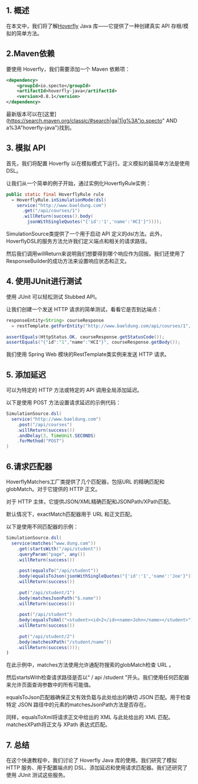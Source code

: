 ## 1. 概述

在本文中，我们将了解[Hoverfly](https://hoverfly.readthedocs.io/en/latest/#) Java 库——它提供了一种创建真实 API 存根/模拟的简单方法。

## 2.Maven依赖

要使用 Hoverfly，我们需要添加一个 Maven 依赖项：

```xml
<dependency>
    <groupId>io.specto</groupId>
    <artifactId>hoverfly-java</artifactId>
    <version>0.8.1</version>
</dependency>
```

最新版本可以在[这里](https://search.maven.org/classic/#search|ga|1|g%3A"io.specto" AND a%3A"hoverfly-java")找到。

## 3. 模拟 API

首先，我们将配置 Hoverfly 以在模拟模式下运行。定义模拟的最简单方法是使用 DSL。

让我们从一个简单的例子开始，通过实例化HoverflyRule实例：

```java
public static final HoverflyRule rule
  = HoverflyRule.inSimulationMode(dsl(
    service("http://www.baeldung.com")
      .get("/api/courses/1")
      .willReturn(success().body(
        jsonWithSingleQuotes("{'id':'1','name':'HCI'}"))));
```

SimulationSource类提供了一个用于启动 API 定义的dsl方法。此外，HoverflyDSL的服务方法允许我们定义端点和相关的请求路径。

然后我们调用willReturn来说明我们想要得到哪个响应作为回报。我们还使用了ResponseBuilder的成功方法来设置响应状态和正文。

## 4. 使用JUnit进行测试

使用 JUnit 可以轻松测试 Stubbed API。

让我们创建一个发送 HTTP 请求的简单测试，看看它是否到达端点：

```java
responseEntity<String> courseResponse
  = restTemplate.getForEntity("http://www.baeldung.com/api/courses/1", String.class);
 
assertEquals(HttpStatus.OK, courseResponse.getStatusCode());
assertEquals("{"id":"1","name":"HCI"}", courseResponse.getBody());
```

我们使用 Spring Web 模块的RestTemplate类实例来发送 HTTP 请求。

## 5. 添加延迟

可以为特定的 HTTP 方法或特定的 API 调用全局添加延迟。

以下是使用 POST 方法设置请求延迟的示例代码：

```java
SimulationSource.dsl(
  service("http://www.baeldung.com")
    .post("/api/courses")
    .willReturn(success())
    .andDelay(3, TimeUnit.SECONDS)
    .forMethod("POST")
)
```

## 6.请求匹配器

HoverflyMatchers工厂类提供了几个匹配器，包括URL 的精确匹配和globMatch。对于它提供的 HTTP 正文。

对于 HTTP 主体，它提供JSON/XML精确匹配和JSONPath/XPath匹配。

默认情况下，exactMatch匹配器用于 URL 和正文匹配。

以下是使用不同匹配器的示例：

```java
SimulationSource.dsl(
  service(matches("www.dung.com"))
    .get(startsWith("/api/student")) 
    .queryParam("page", any()) 
    .willReturn(success())
 
    .post(equalsTo("/api/student"))
    .body(equalsToJson(jsonWithSingleQuotes("{'id':'1','name':'Joe'}")))
    .willReturn(success())
 
    .put("/api/student/1")
    .body(matchesJsonPath("$.name")) 
    .willReturn(success())
 
    .post("/api/student")
    .body(equalsToXml("<student><id>2</id><name>John</name></student>"))
    .willReturn(success())
 
    .put("/api/student/2")
    .body(matchesXPath("/student/name")) 
    .willReturn(success()));
)
```

在此示例中，matches方法使用允许通配符搜索的globMatch检查 URL 。

然后startsWith检查请求路径是否以“ / api /student ”开头。我们使用任何匹配器来允许页面查询参数中的所有可能值。

equalsToJson匹配器确保正文有效负载与此处给出的确切 JSON 匹配。用于检查特定 JSON 路径中的元素的matchesJsonPath方法是否存在。

同样，equalsToXml将请求正文中给出的 XML 与此处给出的 XML 匹配。matchesXPath将正文与 XPath 表达式匹配。

## 7. 总结

在这个快速教程中，我们讨论了 Hoverfly Java 库的使用。我们研究了模拟 HTTP 服务、用于配置端点的 DSL、添加延迟和使用请求匹配器。我们还研究了使用 JUnit 测试这些服务。
